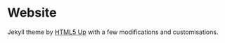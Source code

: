 # Website

Jekyll theme by [HTML5 Up](http://jekyllthemes.org/themes/spectral/) with a few modifications and customisations.